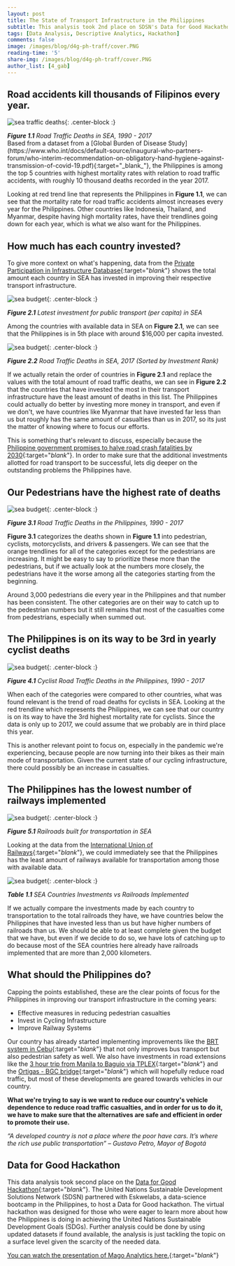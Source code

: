 ```yaml
---
layout: post
title: The State of Transport Infrastructure in the Philippines
subtitle: This analysis took 2nd place on SDSN's Data for Good Hackathon where the state of the Philippine infrastructure was analyzed using world bank data
tags: [Data Analysis, Descriptive Analytics, Hackathon]
comments: false
image: /images/blog/d4g-ph-traff/cover.PNG
reading-time: '5'
share-img: /images/blog/d4g-ph-traff/cover.PNG
author_list: [4_gab]
---
```


## Road accidents kill thousands of Filipinos every year.
![sea traffic deaths](/images/blog/d4g-ph-traff/chart1.png){: .center-block :}
<figcaption><i><b>Figure 1.1</b> Road Traffic Deaths in SEA, 1990 - 2017</i></figcaption>
Based from a dataset from a [Global Burden of Disease Study](https://www.who.int/docs/default-source/inaugural-who-partners-forum/who-interim-recommendation-on-obligatory-hand-hygiene-against-transmission-of-covid-19.pdf){:target="_blank_"}, the Philippines is among the top 5 countries with highest mortality rates with relation to road traffic accidents, with roughly 10 thousand deaths recorded in the year 2017.

Looking at red trend line that represents the Philippines in <b>Figure 1.1</b>, we can see that the mortality rate for road traffic accidents almost increases every year for the Philippines. Other countries like Indonesia, Thailand, and Myanmar, despite having high mortality rates, have their trendlines going down for each year, which is what we also want for the Philippines.

## How much has each country invested?

To give more context on what's happening, data from the [Private Participation in Infrastructure Database](https://data.worldbank.org/indicator/IE.PPI.TRAN.CD){:target="_blank_"} shows the total amount each country in SEA has invested in improving their respective transport infrastructure.

![sea budget](/images/blog/d4g-ph-traff/chart2.png){: .center-block :}
<figcaption><i><b>Figure 2.1</b> Latest investment for public transport (per capita) in SEA</i></figcaption>

Among the countries with available data in SEA on <b>Figure 2.1</b>, we can see that the Philippines is in 5th place with around $16,000 per capita invested.

![sea budget](/images/blog/d4g-ph-traff/chart3.PNG){: .center-block :}
<figcaption><i><b>Figure 2.2</b> Road Traffic Deaths in SEA, 2017 (Sorted by Investment Rank)</i></figcaption>

If we actually retain the order of countries in <b>Figure 2.1</b> and replace the values with the total amount of road traffic deaths, we can see in <b>Figure 2.2</b> that the countries that have invested the most in their transport infrastructure have the least amount of deaths in this list. The Philippines could actually do better by investing more money in transport, and even if we don't, we have countries like Myanmar that have invested far less than us but roughly has the same amount of casualties than us in 2017, so its just the matter of knowing where to focus our efforts.

This is something that's relevant to discuss, especially because the [Philippine government promises to halve road crash fatalities by 2030](https://cnnphilippines.com/news/2020/2/24/Halve-road-crash-fatalities-Philippines-.html){:target="_blank_"}. In order to make sure that the additional investments allotted for road transport to be successful, lets dig deeper on the outstanding problems the Philippines have.

## Our Pedestrians have the highest rate of deaths

![sea budget](/images/blog/d4g-ph-traff/chart4.PNG){: .center-block :}
<figcaption><i><b>Figure 3.1</b> Road Traffic Deaths in the Philippines, 1990 - 2017</i></figcaption>

<b>Figure 3.1</b> categorizes the deaths shown in <b>Figure 1.1</b> into pedestrian, cyclists, motorcyclists, and drivers & passengers. We can see that the orange trendlines for all of the categories except for the pedestrians are increasing. It might be easy to say to prioritize these more than the pedestrians, but if we actually look at the numbers more closely, the pedestrians have it the worse among all the categories starting from the beginning.

Around 3,000 pedestrians die every year in the Philippines and that number has been consistent. The other categories are on their way to catch up to the pedestrian numbers but it still remains that most of the casualties come from pedestrians, especially when summed out.

## The Philippines is on its way to be 3rd in yearly cyclist deaths

![sea budget](/images/blog/d4g-ph-traff/chart5.PNG){: .center-block :}
<figcaption><i><b>Figure 4.1</b> Cyclist Road Traffic Deaths in the Philippines, 1990 - 2017</i></figcaption>

When each of the categories were compared to other countries, what was found relevant is the trend of road deaths for cyclists in SEA. Looking at the red trendline which represents the Philippines, we can see that our country is on its way to have the 3rd highest mortality rate for cyclists. Since the data is only up to 2017, we could assume that we probably are in third place this year.

This is another relevant point to focus on, especially in the pandemic we're experiencing, because people are now turning into their bikes as their main mode of transportation. Given the current state of our cycling infrastructure, there could possibly be an increase in casualties.

## The Philippines has the lowest number of railways implemented

![sea budget](/images/blog/d4g-ph-traff/chart6.PNG){: .center-block :}
<figcaption><i><b>Figure 5.1</b> Railroads built for transportation in SEA</i></figcaption>

Looking at the data from the [International Union of Railways](https://data.worldbank.org/indicator/IS.RRS.TOTL.KM){:target="_blank_"}, we could immediately see that the Philippines has the least amount of railways available for transportation among those with available data.

![sea budget](/images/blog/d4g-ph-traff/chart7.PNG){: .center-block :}
<figcaption><i><b>Table 1.1</b> SEA Countries Investments vs Railroads Implemented</i></figcaption>

If we actually compare the investments made by each country to transportation to the total railroads they have, we have countries below the Philippines that have invested less than us but have higher numbers of railroads than us. We should be able to at least complete given the budget that we have, but even if we decide to do so, we have lots of catching up to do because most of the SEA countries here already have railroads implemented that are more than 2,000 kilometers.

## What should the Philippines do?

Capping the points established, these are the clear points of focus for the Philippines in improving our transport infrastructure in the coming years:
- Effective measures in reducing pedestrian casualties
- Invest in Cycling Infrastructure
- Improve Railway Systems

Our country has already started implementing improvements like the [BRT system in Cebu](https://www.pna.gov.ph/articles/1094751){:target="_blank_"} that not only improves bus transport but also pedestrian safety as well. We also have investments in road extensions like the [3 hour trip from Manila to Baguio via TPLEX](https://www.sunstar.com.ph/article/1863854/Pampanga/Local-News/TPLEx-reduces-Manila-Baguio-travel-time-to-3-hours){:target="_blank_"} and the [Ortigas - BGC bridge](https://www.topgear.com.ph/news/motoring-news/bgc-ortigas-bridge-meet-a962-20200807){:target="_blank_"} which will hopefully reduce road traffic, but most of these developments are geared towards vehicles in our country.

<b>What we're trying to say is we want to reduce our country's vehicle dependence to reduce road traffic casualties, and in order for us to do it, we have to make sure that the alternatives are safe and efficient in order to promote their use. </b>

<i>“A developed country is not a place where the poor have cars. It’s where the rich use public transportation” – Gustavo Petro, Mayor of Bogotá</i>

## Data for Good Hackathon

This data analysis took second place on the [Data for Good Hackathon](https://www.unsdsn.org/data-for-good-hackathon-philippines){:target="_blank_"}. The United Nations Sustainable Development Solutions Network (SDSN) partnered with Eskwelabs, a data-science bootcamp in the Philippines, to host a Data for Good hackathon. The virtual hackathon was designed for those who were eager to learn more about how the Philippines is doing in achieving the United Nations Sustainable Development Goals (SDGs). Further analysis could be done by using updated datasets if found available, the analysis is just tackling the topic on a surface level given the scarcity of the needed data.

[You can watch the presentation of Mago Analytics here.](https://www.facebook.com/Eskwelabs/videos/2434475030179439/?t=5110){:target="_blank_"}
